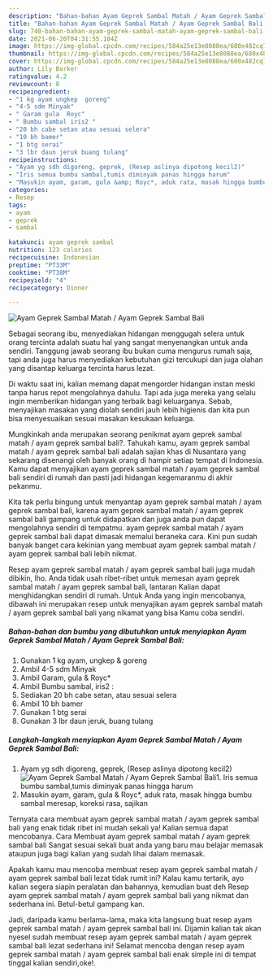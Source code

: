 ```yaml
---
description: "Bahan-bahan Ayam Geprek Sambal Matah / Ayam Geprek Sambal Bali Sederhana dan Mudah Dibuat"
title: "Bahan-bahan Ayam Geprek Sambal Matah / Ayam Geprek Sambal Bali Sederhana dan Mudah Dibuat"
slug: 740-bahan-bahan-ayam-geprek-sambal-matah-ayam-geprek-sambal-bali-sederhana-dan-mudah-dibuat
date: 2021-06-20T04:31:55.104Z
image: https://img-global.cpcdn.com/recipes/584a25e13e8088ea/680x482cq70/ayam-geprek-sambal-matah-ayam-geprek-sambal-bali-foto-resep-utama.jpg
thumbnail: https://img-global.cpcdn.com/recipes/584a25e13e8088ea/680x482cq70/ayam-geprek-sambal-matah-ayam-geprek-sambal-bali-foto-resep-utama.jpg
cover: https://img-global.cpcdn.com/recipes/584a25e13e8088ea/680x482cq70/ayam-geprek-sambal-matah-ayam-geprek-sambal-bali-foto-resep-utama.jpg
author: Lily Barker
ratingvalue: 4.2
reviewcount: 8
recipeingredient:
- "1 kg ayam ungkep  goreng"
- "4-5 sdm Minyak"
- " Garam gula  Royc"
- " Bumbu sambal iris2 "
- "20 bh cabe setan atau sesuai selera"
- "10 bh bamer"
- "1 btg serai"
- "3 lbr daun jeruk buang tulang"
recipeinstructions:
- "Ayam yg sdh digoreng, geprek, (Resep aslinya dipotong kecil2)"
- "Iris semua bumbu sambal,tumis diminyak panas hingga harum"
- "Masukin ayam, garam, gula &amp; Royc*, aduk rata, masak hingga bumbu sambal meresap, koreksi rasa, sajikan"
categories:
- Resep
tags:
- ayam
- geprek
- sambal

katakunci: ayam geprek sambal 
nutrition: 123 calories
recipecuisine: Indonesian
preptime: "PT33M"
cooktime: "PT38M"
recipeyield: "4"
recipecategory: Dinner

---
```



![Ayam Geprek Sambal Matah / Ayam Geprek Sambal Bali](https://img-global.cpcdn.com/recipes/584a25e13e8088ea/680x482cq70/ayam-geprek-sambal-matah-ayam-geprek-sambal-bali-foto-resep-utama.jpg)

Sebagai seorang ibu, menyediakan hidangan menggugah selera untuk orang tercinta adalah suatu hal yang sangat menyenangkan untuk anda sendiri. Tanggung jawab seorang ibu bukan cuma mengurus rumah saja, tapi anda juga harus menyediakan kebutuhan gizi tercukupi dan juga olahan yang disantap keluarga tercinta harus lezat.

Di waktu  saat ini, kalian memang dapat mengorder hidangan instan meski tanpa harus repot mengolahnya dahulu. Tapi ada juga mereka yang selalu ingin memberikan hidangan yang terbaik bagi keluarganya. Sebab, menyajikan masakan yang diolah sendiri jauh lebih higienis dan kita pun bisa menyesuaikan sesuai masakan kesukaan keluarga. 



Mungkinkah anda merupakan seorang penikmat ayam geprek sambal matah / ayam geprek sambal bali?. Tahukah kamu, ayam geprek sambal matah / ayam geprek sambal bali adalah sajian khas di Nusantara yang sekarang disenangi oleh banyak orang di hampir setiap tempat di Indonesia. Kamu dapat menyajikan ayam geprek sambal matah / ayam geprek sambal bali sendiri di rumah dan pasti jadi hidangan kegemaranmu di akhir pekanmu.

Kita tak perlu bingung untuk menyantap ayam geprek sambal matah / ayam geprek sambal bali, karena ayam geprek sambal matah / ayam geprek sambal bali gampang untuk didapatkan dan juga anda pun dapat mengolahnya sendiri di tempatmu. ayam geprek sambal matah / ayam geprek sambal bali dapat dimasak memalui beraneka cara. Kini pun sudah banyak banget cara kekinian yang membuat ayam geprek sambal matah / ayam geprek sambal bali lebih nikmat.

Resep ayam geprek sambal matah / ayam geprek sambal bali juga mudah dibikin, lho. Anda tidak usah ribet-ribet untuk memesan ayam geprek sambal matah / ayam geprek sambal bali, lantaran Kalian dapat menghidangkan sendiri di rumah. Untuk Anda yang ingin mencobanya, dibawah ini merupakan resep untuk menyajikan ayam geprek sambal matah / ayam geprek sambal bali yang nikamat yang bisa Kamu coba sendiri.

<!--inarticleads1-->

##### Bahan-bahan dan bumbu yang dibutuhkan untuk menyiapkan Ayam Geprek Sambal Matah / Ayam Geprek Sambal Bali:

1. Gunakan 1 kg ayam, ungkep &amp; goreng
1. Ambil 4-5 sdm Minyak
1. Ambil  Garam, gula &amp; Royc*
1. Ambil  Bumbu sambal, iris2 :
1. Sediakan 20 bh cabe setan, atau sesuai selera
1. Ambil 10 bh bamer
1. Gunakan 1 btg serai
1. Gunakan 3 lbr daun jeruk, buang tulang




<!--inarticleads2-->

##### Langkah-langkah menyiapkan Ayam Geprek Sambal Matah / Ayam Geprek Sambal Bali:

1. Ayam yg sdh digoreng, geprek, (Resep aslinya dipotong kecil2)
<img src="https://img-global.cpcdn.com/steps/51fb3915f69a8df2/160x128cq70/ayam-geprek-sambal-matah-ayam-geprek-sambal-bali-langkah-memasak-1-foto.jpg" alt="Ayam Geprek Sambal Matah / Ayam Geprek Sambal Bali">1. Iris semua bumbu sambal,tumis diminyak panas hingga harum
1. Masukin ayam, garam, gula &amp; Royc*, aduk rata, masak hingga bumbu sambal meresap, koreksi rasa, sajikan




Ternyata cara membuat ayam geprek sambal matah / ayam geprek sambal bali yang enak tidak ribet ini mudah sekali ya! Kalian semua dapat mencobanya. Cara Membuat ayam geprek sambal matah / ayam geprek sambal bali Sangat sesuai sekali buat anda yang baru mau belajar memasak ataupun juga bagi kalian yang sudah lihai dalam memasak.

Apakah kamu mau mencoba membuat resep ayam geprek sambal matah / ayam geprek sambal bali lezat tidak rumit ini? Kalau kamu tertarik, ayo kalian segera siapin peralatan dan bahannya, kemudian buat deh Resep ayam geprek sambal matah / ayam geprek sambal bali yang nikmat dan sederhana ini. Betul-betul gampang kan. 

Jadi, daripada kamu berlama-lama, maka kita langsung buat resep ayam geprek sambal matah / ayam geprek sambal bali ini. Dijamin kalian tak akan nyesel sudah membuat resep ayam geprek sambal matah / ayam geprek sambal bali lezat sederhana ini! Selamat mencoba dengan resep ayam geprek sambal matah / ayam geprek sambal bali enak simple ini di tempat tinggal kalian sendiri,oke!.

